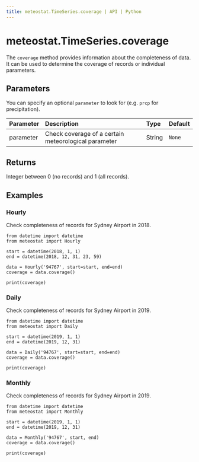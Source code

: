 ```yaml
---
title: meteostat.TimeSeries.coverage | API | Python
---
```


# meteostat.TimeSeries.coverage

The `coverage` method provides information about the completeness of data. It can be used to determine the coverage of records or individual parameters.

## Parameters

You can specify an optional `parameter` to look for (e.g. `prcp` for precipitation).

| **Parameter** | **Description**                                      | **Type** | **Default** |
| :------------ | :--------------------------------------------------- | :------- | :---------- |
| parameter     | Check coverage of a certain meteorological parameter | String   | `None`      |

## Returns

Integer between 0 (no records) and 1 (all records).

## Examples

### Hourly

Check completeness of records for Sydney Airport in 2018.

```python{8}
from datetime import datetime
from meteostat import Hourly

start = datetime(2018, 1, 1)
end = datetime(2018, 12, 31, 23, 59)

data = Hourly('94767', start=start, end=end)
coverage = data.coverage()

print(coverage)
```

### Daily

Check completeness of records for Sydney Airport in 2019.

```python{8}
from datetime import datetime
from meteostat import Daily

start = datetime(2019, 1, 1)
end = datetime(2019, 12, 31)

data = Daily('94767', start=start, end=end)
coverage = data.coverage()

print(coverage)
```

### Monthly

Check completeness of records for Sydney Airport in 2019.

```python{8}
from datetime import datetime
from meteostat import Monthly

start = datetime(2019, 1, 1)
end = datetime(2019, 12, 31)

data = Monthly('94767', start, end)
coverage = data.coverage()

print(coverage)
```
